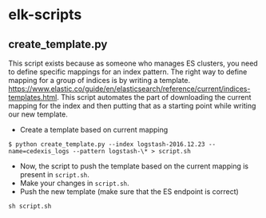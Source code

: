 # elk-scripts

## create_template.py

This script exists because as someone who manages ES clusters, you need to define specific mappings for an index pattern. The right way to define mapping for a group of indices is by writing a template. https://www.elastic.co/guide/en/elasticsearch/reference/current/indices-templates.html. This script automates the part of downloading the current mapping for the index and then putting that as a starting point while writing our new template.

* Create a template based on current mapping
```
$ python create_template.py --index logstash-2016.12.23 --name=cedexis_logs --pattern logstash-\* > script.sh
```
* Now, the script to push the template based on the current mapping is present in `script.sh`.
* Make your changes in `script.sh`. 
* Push the new template (make sure that the ES endpoint is correct)
```
sh script.sh
```
